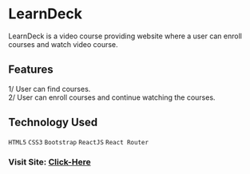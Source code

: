 # LearnDeck

LearnDeck is a video course providing website where a user can enroll courses and watch video course.

## Features

1/ User can find courses.  
2/ User can enroll courses and continue watching the courses.

## Technology Used

`HTML5` `CSS3` `Bootstrap` `ReactJS` `React Router`

### Visit Site: [Click-Here](https://learndeck.netlify.app/)
